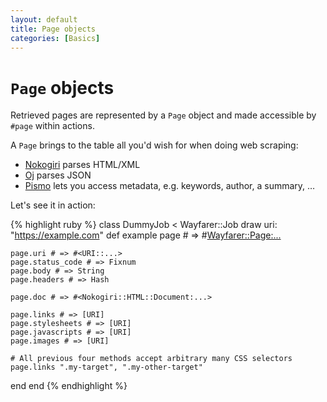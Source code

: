 ```yaml
---
layout: default
title: Page objects
categories: [Basics]
---
```


# `Page` objects

Retrieved pages are represented by a `Page` object and made accessible by `#page` within actions.

A `Page` brings to the table all you'd wish for when doing web scraping:

* [Nokogiri](http://www.nokogiri.org) parses HTML/XML
* [Oj](https://github.com/ohler55/oj) parses JSON
* [Pismo](https://github.com/peterc/pismo) lets you access metadata, e.g. keywords, author, a summary, …

Let's see it in action:

{% highlight ruby %}
class DummyJob < Wayfarer::Job
  draw uri: "https://example.com"
  def example
    page # => #<Wayfarer::Page:...>

    page.uri # => #<URI::...>
    page.status_code # => Fixnum
    page.body # => String
    page.headers # => Hash

    page.doc # => #<Nokogiri::HTML::Document:...>

    page.links # => [URI]
    page.stylesheets # => [URI]
    page.javascripts # => [URI]
    page.images # => [URI]

    # All previous four methods accept arbitrary many CSS selectors
    page.links ".my-target", ".my-other-target"


  end
end
{% endhighlight %}
